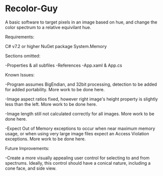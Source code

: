 # Recolor-Guy
A basic software to target pixels in an image based on hue, and change the color spectrum 
to a relative equivilant hue.

Requirements:

C# v7.2 or higher
NuGet package System.Memory

Sections omitted:

  -Properties & all subfiles
  -References
  -App.xaml & App.cs
  
Known Issues:

  -Program assumes BigEndian, and 32bit processing, detection to be added for added portability.
   More work to be done here.

 -Image aspect ratios fixed, however right image's height property is slightly less than the left.
  More work to be done here.
  
  -Image length still not calculated correctly for all images. More work to be done here.
  
  -Expect Out of Memory exceptions to occur when near maximum memory usage, or when using
  very large image files expect an Access Violation exceptions. More work to be done here.
  
Future Improvements:

  -Create a more visually appealing user control for selecting to and from spectrums.
  Ideally, this control should have a conical nature, including a cone face, and side
  view.
